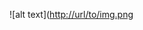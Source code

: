 ![alt text]([http://url/to/img.png](https://github.com/juliazschwartz/Ammonia_Control_Fan/blob/main/FB_IMG_1702936540810.jpg)
